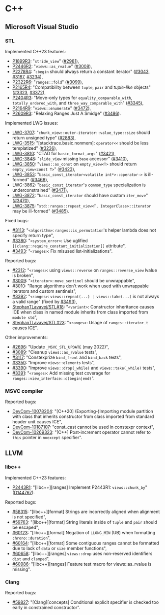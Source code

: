 # C++

## Microsoft Visual Studio

### STL

Implemented C++23 features:

* [P1899R3](https://www.open-std.org/jtc1/sc22/wg21/docs/papers/2022/p1899r3): "`stride_view`" ([#2981](https://github.com/microsoft/STL/pull/2981)),
* [P2446R2](https://www.open-std.org/jtc1/sc22/wg21/docs/papers/2022/p2446r2): "`views::as_rvalue`" ([#3008](https://github.com/microsoft/STL/pull/3008)),
* [P2278R4](https://www.open-std.org/jtc1/sc22/wg21/docs/papers/2022/p2278r4): "`cbegin` should always return a constant iterator" ([#3043](https://github.com/microsoft/STL/pull/3043), [#3187](https://github.com/microsoft/STL/pull/3187), [#3234](https://github.com/microsoft/STL/pull/3234)),
* [P2322R6](https://www.open-std.org/jtc1/sc22/wg21/docs/papers/2022/p2322r6): "`ranges::fold`" ([#3099](https://github.com/microsoft/STL/pull/3099)),
* [P2165R4](https://www.open-std.org/jtc1/sc22/wg21/docs/papers/2022/p2165r4.pdf): "Compatibility between `tuple`, `pair` and *tuple-like* objects" ([#3323](https://github.com/microsoft/STL/pull/3323), [#3372](https://github.com/microsoft/STL/pull/3372)),
* [P2404R3](https://wg21.link/P2404R3): "Move-only types for `equality_comparable_with`, `totally_ordered_with`, and `three_way_comparable_with`" ([#3345](https://github.com/microsoft/STL/pull/3345)),
* [P2164R9](https://wg21.link/P2164R9): "`views::enumerate`" ([#3472](https://github.com/microsoft/STL/pull/3472)),
* [P2609R3](https://wg21.link/P2609R3): "Relaxing Ranges Just A Smidge" ([#3486](https://github.com/microsoft/STL/pull/3486)).

Implemented LWG issues:

* [LWG-3707](https://cplusplus.github.io/LWG/issue3707): "`chunk_view::outer-iterator::value_type::size` should return unsigned type" ([#2883](https://github.com/microsoft/STL/pull/2883)),
* [LWG-3515](https://cplusplus.github.io/LWG/issue3515): "[stacktrace.basic.nonmem]: `operator<<` should be less templatized" ([#3236](https://github.com/microsoft/STL/pull/3236)),
* [LWG-3810](https://cplusplus.github.io/LWG/issue3810): "CTAD for `basic_format_args`" ([#3421](https://github.com/microsoft/STL/pull/3421)),
* [LWG-3848](https://cplusplus.github.io/LWG/issue3848): "`slide_view` missing `base` accessor" ([#3410](https://github.com/microsoft/STL/pull/3410)),
* [LWG-3850](https://cplusplus.github.io/LWG/issue3850): "`views::as_const` on `empty_view<T>` should return `empty_view<const T>`" ([#3423](https://github.com/microsoft/STL/pull/3423)),
* [LWG-3853](https://cplusplus.github.io/LWG/issue3853): "`basic_const_iterator<volatile int*>::operator->` is ill-formed" ([#3468](https://github.com/microsoft/STL/pull/3468)),
* [LWG-3862](https://cplusplus.github.io/LWG/issue3862): "`basic_const_iterator`'s `common_type` specialization is underconstrained" ([#3471](https://github.com/microsoft/STL/pull/3471)),
* [LWG-3872](https://cplusplus.github.io/LWG/issue3872): "`basic_const_iterator` should have custom `iter_move`" ([#3470](https://github.com/microsoft/STL/pull/3470)),
* [LWG-3875](https://cplusplus.github.io/LWG/issue3875): "`std::ranges::repeat_view<T, IntegerClass>::iterator` may be ill-formed" ([#3485](https://github.com/microsoft/STL/pull/3485)).

Fixed bugs:

* [#3113](https://github.com/microsoft/STL/pull/3113): "`<algorithm>`: `ranges::is_permutation`'s helper lambda does not specify return type",
* [#3380](https://github.com/microsoft/STL/pull/3380): "`<system_error>`: Use uglified `[[clang::require_constant_initialization]]` attribute",
* [#3493](https://github.com/microsoft/STL/pull/3493): "`<ranges>`: Fix misused list-initializations".

Reported bugs:

* [#2312](https://github.com/microsoft/STL/pull/2312): "`<ranges>`: using `views::reverse` on `ranges::reverse_view` lvalue is broken",
* [#3009](https://github.com/microsoft/STL/issues/3009): "`<iterator>`: `move_sentinel` should be unwrappable",
* [#3010](https://github.com/microsoft/STL/issues/3010): "Range algorithms don't work when used with unwrappable iterators and custom sentinels",
* [#3392](https://github.com/microsoft/STL/issues/3392): "`<ranges>`: `views::repeat(...) | views::take(...)` is not always a valid range" (fixed by [#3493](https://github.com/microsoft/STL/pull/3493)),
* [StephanTLavavej/STL#18](https://github.com/StephanTLavavej/STL/issues/18): "`<variant>`: Constructor inheritance causes ICE when class in named module inherits from class imported from `module std`",
* [StephanTLavavej/STL#23](https://github.com/StephanTLavavej/STL/issues/23): "`<ranges>`: Usage of `ranges::iterator_t` causes ICE".

Other improvements:

* [#2696](https://github.com/microsoft/STL/pull/2696): "Update `_MSVC_STL_UPDATE` (may 2022)",
* [#3089](https://github.com/microsoft/STL/pull/3089): "Cleanup `views::as_rvalue` tests",
* [#3117](https://github.com/microsoft/STL/pull/3117): "Constexprize `bind_front` and `bind_back` tests",
* [#3350](https://github.com/microsoft/STL/pull/3350): "Improve `views::elements` tests",
* [#3390](https://github.com/microsoft/STL/pull/3390): "Improve `views::drop(_while)` and `views::take(_while)` tests",
* [#3391](https://github.com/microsoft/STL/issues/3391): "`<ranges>`: Add missing test coverage for `ranges::view_interface::c(begin|end)`".

### MSVC compiler

Reported bugs:

* [DevCom-10078204](https://developercommunity.visualstudio.com/t/10078204): "[C++20] (Exporting-)Importing module partition with class that inherits constructor from class imported from standard header unit causes ICE",
* [DevCom-10187107](https://developercommunity.visualstudio.com/t/10187107): "const_cast cannot be used in constexpr context",
* [DevCom-10269323](https://developercommunity.visualstudio.com/t/10269323): "[C++] Post-increment operator cannot refer to `this` pointer in `noexcept` specifier".

## LLVM

### libc++

Implemented C++23 features:

* [P2443R1](https://www.open-std.org/jtc1/sc22/wg21/docs/papers/2021/p2443r1.html): "\[libc++][ranges] Implement P2443R1: `views::chunk_by`" ([D144767](https://reviews.llvm.org/D144767)).

Reported bugs:

* [#58315](https://github.com/llvm/llvm-project/issues/58315): "\[libc++][format] Strings are incorrectly aligned when alignment is not specified",
* [#59763](https://github.com/llvm/llvm-project/issues/59763): "\[libc++][format] String literals inside of `tuple` and `pair` should be escaped",
* [#60123](https://github.com/llvm/llvm-project/issues/60123): "\[libc++][format] Negation of `LLONG_MIN` (UB) when formatting `chrono::duration`",
* [#60164](https://github.com/llvm/llvm-project/issues/60164): "\[libc++][format] Some contiguous ranges cannot be formatted due to lack of `data` or `size` member functions",
* [#60658](https://github.com/llvm/llvm-project/issues/60658): "\[libc++][ranges] `views::drop` uses non-reserved identifiers `dist` and `clamped`",
* [#60986](https://github.com/llvm/llvm-project/issues/60986): "\[libc++][ranges] Feature test macro for views::as_rvalue is missing".

### Clang

Reported bugs:

* [#59827](https://github.com/llvm/llvm-project/issues/59827): "\[Clang][concepts] Conditional explicit specifier is checked too early in constrained constructor".

